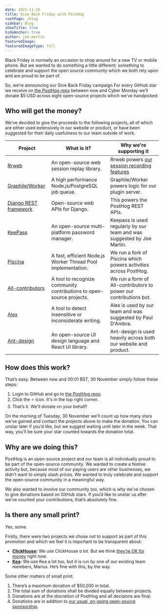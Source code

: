 ```yaml
---
date: 2021-11-25
title: Give Back Friday with PostHog
rootPage: /blog
sidebar: Blog
showTitle: true
hideAnchor: true
author: joe-martin
featuredImage: 
featuredImageType: full
---
```


Black Friday is normally an occasion to shop around for a new TV or mobile phone. But we wanted to do something a little different; something to celebrate and support the open source community which we both rely upon and are proud to be part of. 

So, we’re announcing our Give Back Friday campaign For every GitHub star we receive on [the PostHog repo](https://github.com/PostHog/posthog) between now and Cyber Monday we’ll donate $5 USD across eight open-source projects which we’ve handpicked. 

## Who will get the money? 

We’ve decided to give the proceeds to the following projects, all of which are either used extensively in our website or product, or have been suggested for their daily usefulness to our team outside of work. 

| **Project**                                                                | **What is it?**                                                         | **Why we're supporting it**                                                                     |
|--------------------------------------------------------------------------|-----------------------------------------------------------------------|------------------------------------------------------------------------------------------------|
| [Rrweb](https://github.com/rrweb-io/rrweb)                               | An open-source web session replay library.                            | Rrweb powers [our session recording features](https://posthog.com/docs/user-guides/recordings) |
| [Graphile/Worker](https://github.com/graphile/worker)                    | A high performance Node.js/PostgreSQL job queue.                      | Graphile/Worker powers logic for our plugin server.                                            |
| [Django REST framework](https://github.com/encode/django-rest-framework) | Open-source web APIs for Django.                                      | This powers the PostHog REST APIs.                                                             |
| [KeePass](https://keepass.info/donate.html)                              | An open-source multi-platform password manager.                       | Keepass is used regularly by our team and was suggested by Joe Martin.                         |
| [Piscina](https://github.com/piscinajs/piscina)                          | A fast, efficient Node.js Worker Thread Pool implementation.          | We run a fork of Piscina which powers activities across PostHog.                               |
| [All-contributors](https://github.com/all-contributors/all-contributors) | A tool to recognize community contributions to open-source projects.  | We run a form of All-contributors to power our contributions bot.                              |
| [Alex](https://github.com/all-contributors/all-contributors)             | A tool to detect insensitive or inconsiderate writing.                | Alex is used by our team and was suggested by Paul D'Ambra.                                    |
| [Ant-design](https://github.com/all-contributors/all-contributors)       | An open-source UI design language and React UI library.               | Ant-design is used heavily across both our website and product.                                |

## How does this work?

That’s easy. Between now and 00:01 BST, 30 November simply follow these steps:

1. Login to GitHub and go to [the PostHog repo](https://github.com/PostHog/posthog).
2. Click the :star: icon. It's in the top right corner.
3. That’s it. We'll donate on your behalf!

On the morning of Tuesday, 30 November we’ll count up how many stars we’ve gained and contact the projects above to make the donation. You can unstar later if you’d like, but we suggest waiting until later in the week. That way, you’ll be sure your star counted towards the donation total. 

## Why are we doing this?

PostHog is an open-source project and our team is all individually proud to be part of the open-source community. We wanted to create a festive activity but, because most of our paying users are other businesses, we didn’t want to simply slash prices. We wanted to truly celebrate and support the open-source community in a meaningful way.

We also wanted to involve our community too, which is why we’ve chosen to give donations based on GitHub stars. If you’d like to unstar us after we’ve counted your contributions, that’s absolutely fine. 

## Is there any small print?

Yes, some.

Firstly, there were two projects we chose _not_ to support as part of this promotion and which we feel it is important to be transparent about:

- **[ClickHouse](https://github.com/ClickHouse):** We use ClickHouse _a lot_. But we think [they’re OK for money](https://uk.finance.yahoo.com/news/clickhouse-raises-250m-series-b-140000178.html?guccounter=1&guce_referrer=aHR0cHM6Ly9kdWNrZHVja2dvLmNvbS8&guce_referrer_sig=AQAAAE-ii8UrZj10_InIQuIXQaVVpXMUZFq_hGhLr5Nh-plFNGhlJU8KfFuvv0vwF-dJAwYLMNg01nmNWJS5YycYfL9tKRx7JvWpx31j7TSosATyCMKLnzoib5yh-T7zGn2lxVHmFTkWZ1tyiwcxVEVnbZBKTXX5DCzI0x0h57EkiSnp) right now. 
- **[Kea](https://github.com/keajs/kea):** We use Kea a lot too, but it is run by one of our existing team members, Marius. He’s fine with this, by the way. 

Some other matters of small print:

1. There’s a maximum donation of $50,000 in total. 
2. The total sum of donations shall be divided equally between projects. 
3. Donations are at the discretion of PostHog and all decisions are final. 
4. Donations are in addition to [our usual, on-going open-source sponsorship](https://posthog.com/handbook/growth/marketing/open-source-sponsorship).




 
